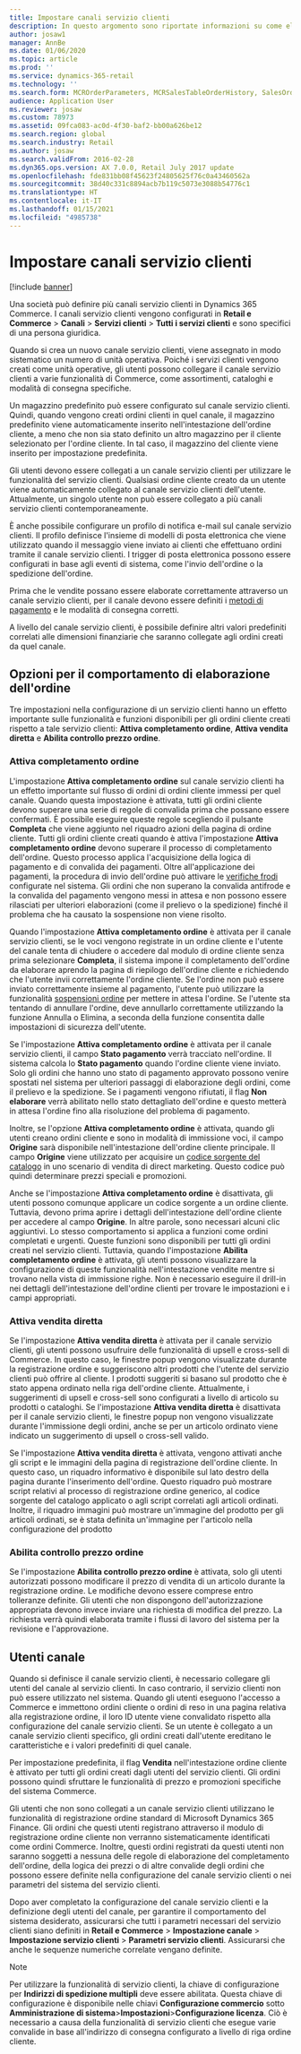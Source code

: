 ```yaml
---
title: Impostare canali servizio clienti
description: In questo argomento sono riportate informazioni su come elaborare gli ordini per i servizi clienti utilizzando Dynamics 365 Commerce.
author: josaw1
manager: AnnBe
ms.date: 01/06/2020
ms.topic: article
ms.prod: ''
ms.service: dynamics-365-retail
ms.technology: ''
ms.search.form: MCROrderParameters, MCRSalesTableOrderHistory, SalesOrderProcessingWorkspace
audience: Application User
ms.reviewer: josaw
ms.custom: 78973
ms.assetid: 09fca083-ac0d-4f30-baf2-bb00a626be12
ms.search.region: global
ms.search.industry: Retail
ms.author: josaw
ms.search.validFrom: 2016-02-28
ms.dyn365.ops.version: AX 7.0.0, Retail July 2017 update
ms.openlocfilehash: fde831bb08f45623f24805625f76c0a43460562a
ms.sourcegitcommit: 38d40c331c8894acb7b119c5073e3088b54776c1
ms.translationtype: HT
ms.contentlocale: it-IT
ms.lasthandoff: 01/15/2021
ms.locfileid: "4985738"
---
```

# <a name="set-up-call-center-channels"></a>Impostare canali servizio clienti

[!include [banner](includes/banner.md)]

Una società può definire più canali servizio clienti in Dynamics 365 Commerce. I canali servizio clienti vengono configurati in **Retail e Commerce** \> **Canali** \> **Servizi clienti** \> **Tutti i servizi clienti** e sono specifici di una persona giuridica.

Quando si crea un nuovo canale servizio clienti, viene assegnato in modo sistematico un numero di unità operativa. Poiché i servizi clienti vengono creati come unità operative, gli utenti possono collegare il canale servizio clienti a varie funzionalità di Commerce, come assortimenti, cataloghi e modalità di consegna specifiche.

Un magazzino predefinito può essere configurato sul canale servizio clienti. Quindi, quando vengono creati ordini clienti in quel canale, il magazzino predefinito viene automaticamente inserito nell'intestazione dell'ordine cliente, a meno che non sia stato definito un altro magazzino per il cliente selezionato per l'ordine cliente. In tal caso, il magazzino del cliente viene inserito per impostazione predefinita.

Gli utenti devono essere collegati a un canale servizio clienti per utilizzare le funzionalità del servizio clienti. Qualsiasi ordine cliente creato da un utente viene automaticamente collegato al canale servizio clienti dell'utente. Attualmente, un singolo utente non può essere collegato a più canali servizio clienti contemporaneamente.

È anche possibile configurare un profilo di notifica e-mail sul canale servizio clienti. Il profilo definisce l'insieme di modelli di posta elettronica che viene utilizzato quando il messaggio viene inviato ai clienti che effettuano ordini tramite il canale servizio clienti. I trigger di posta elettronica possono essere configurati in base agli eventi di sistema, come l'invio dell'ordine o la spedizione dell'ordine.

Prima che le vendite possano essere elaborate correttamente attraverso un canale servizio clienti, per il canale devono essere definiti i [metodi di pagamento](https://docs.microsoft.com/dynamics365/unified-operations/retail/work-with-payments) e le modalità di consegna corretti.

A livello del canale servizio clienti, è possibile definire altri valori predefiniti correlati alle dimensioni finanziarie che saranno collegate agli ordini creati da quel canale.

## <a name="options-for-order-processing-behavior"></a>Opzioni per il comportamento di elaborazione dell'ordine

Tre impostazioni nella configurazione di un servizio clienti hanno un effetto importante sulle funzionalità e funzioni disponibili per gli ordini cliente creati rispetto a tale servizio clienti: **Attiva completamento ordine**, **Attiva vendita diretta** e **Abilita controllo prezzo ordine**.

### <a name="enable-order-completion"></a>Attiva completamento ordine

L'impostazione **Attiva completamento ordine** sul canale servizio clienti ha un effetto importante sul flusso di ordini di ordini cliente immessi per quel canale. Quando questa impostazione è attivata, tutti gli ordini cliente devono superare una serie di regole di convalida prima che possano essere confermati. È possibile eseguire queste regole scegliendo il pulsante **Completa** che viene aggiunto nel riquadro azioni della pagina di ordine cliente. Tutti gli ordini cliente creati quando è attiva l'impostazione **Attiva completamento ordine** devono superare il processo di completamento dell'ordine. Questo processo applica l'acquisizione della logica di pagamento e di convalida dei pagamenti. Oltre all'applicazione dei pagamenti, la procedura di invio dell'ordine può attivare le [verifiche frodi](https://docs.microsoft.com/dynamics365/unified-operations/retail/set-up-fraud-alerts) configurate nel sistema. Gli ordini che non superano la convalida antifrode e la convalida del pagamento vengono messi in attesa e non possono essere rilasciati per ulteriori elaborazioni (come il prelievo o la spedizione) finché il problema che ha causato la sospensione non viene risolto.

Quando l'impostazione **Attiva completamento ordine** è attivata per il canale servizio clienti, se le voci vengono registrate in un ordine cliente e l'utente del canale tenta di chiudere o accedere dal modulo di ordine cliente senza prima selezionare **Completa**, il sistema impone il completamento dell'ordine da elaborare aprendo la pagina di riepilogo dell'ordine cliente e richiedendo che l'utente invii correttamente l'ordine cliente. Se l'ordine non può essere inviato correttamente insieme al pagamento, l'utente può utilizzare la funzionalità [sospensioni ordine](https://docs.microsoft.com/dynamics365/unified-operations/retail/work-with-order-holds) per mettere in attesa l'ordine. Se l'utente sta tentando di annullare l'ordine, deve annullarlo correttamente utilizzando la funzione Annulla o Elimina, a seconda della funzione consentita dalle impostazioni di sicurezza dell'utente.

Se l'impostazione **Attiva completamento ordine** è attivata per il canale servizio clienti, il campo **Stato pagamento** verrà tracciato nell'ordine. Il sistema calcola lo **Stato pagamento** quando l'ordine cliente viene inviato. Solo gli ordini che hanno uno stato di pagamento approvato possono venire spostati nel sistema per ulteriori passaggi di elaborazione degli ordini, come il prelievo e la spedizione. Se i pagamenti vengono rifiutati, il flag **Non elaborare** verrà abilitato nello stato dettagliato dell'ordine e questo metterà in attesa l'ordine fino alla risoluzione del problema di pagamento.

Inoltre, se l'opzione **Attiva completamento ordine** è attivata, quando gli utenti creano ordini cliente e sono in modalità di immissione voci, il campo **Origine** sarà disponibile nell'intestazione dell'ordine cliente principale. Il campo **Origine** viene utilizzato per acquisire un [codice sorgente del catalogo](https://docs.microsoft.com/dynamics365/unified-operations/retail/call-center-catalogs) in uno scenario di vendita di direct marketing. Questo codice può quindi determinare prezzi speciali e promozioni.

Anche se l'impostazione **Attiva completamento ordine** è disattivata, gli utenti possono comunque applicare un codice sorgente a un ordine cliente. Tuttavia, devono prima aprire i dettagli dell'intestazione dell'ordine cliente per accedere al campo **Origine**. In altre parole, sono necessari alcuni clic aggiuntivi. Lo stesso comportamento si applica a funzioni come ordini completati e urgenti. Queste funzioni sono disponibili per tutti gli ordini creati nel servizio clienti. Tuttavia, quando l'impostazione **Abilita completamento ordine** è attivata, gli utenti possono visualizzare la configurazione di queste funzionalità nell'intestazione vendite mentre si trovano nella vista di immissione righe. Non è necessario eseguire il drill-in nei dettagli dell'intestazione dell'ordine clienti per trovare le impostazioni e i campi appropriati.

### <a name="enable-direct-selling"></a>Attiva vendita diretta

Se l'impostazione **Attiva vendita diretta** è attivata per il canale servizio clienti, gli utenti possono usufruire delle funzionalità di upsell e cross-sell di Commerce. In questo caso, le finestre popup vengono visualizzate durante la registrazione ordine e suggeriscono altri prodotti che l'utente del servizio clienti può offrire al cliente. I prodotti suggeriti si basano sul prodotto che è stato appena ordinato nella riga dell'ordine cliente. Attualmente, i suggerimenti di upsell e cross-sell sono configurati a livello di articolo su prodotti o cataloghi. Se l'impostazione **Attiva vendita diretta** è disattivata per il canale servizio clienti, le finestre popup non vengono visualizzate durante l'immissione degli ordini, anche se per un articolo ordinato viene indicato un suggerimento di upsell o cross-sell valido.

Se l'impostazione **Attiva vendita diretta** è attivata, vengono attivati anche gli script e le immagini della pagina di registrazione dell'ordine cliente. In questo caso, un riquadro informativo è disponibile sul lato destro della pagina durante l'inserimento dell'ordine. Questo riquadro può mostrare script relativi al processo di registrazione ordine generico, al codice sorgente del catalogo applicato o agli script correlati agli articoli ordinati. Inoltre, il riquadro immagini può mostrare un'immagine del prodotto per gli articoli ordinati, se è stata definita un'immagine per l'articolo nella configurazione del prodotto

### <a name="enable-order-price-control"></a>Abilita controllo prezzo ordine

Se l'impostazione **Abilita controllo prezzo ordine** è attivata, solo gli utenti autorizzati possono modificare il prezzo di vendita di un articolo durante la registrazione ordine. Le modifiche devono essere comprese entro tolleranze definite. Gli utenti che non dispongono dell'autorizzazione appropriata devono invece inviare una richiesta di modifica del prezzo. La richiesta verrà quindi elaborata tramite i flussi di lavoro del sistema per la revisione e l'approvazione.

## <a name="channel-users"></a>Utenti canale

Quando si definisce il canale servizio clienti, è necessario collegare gli utenti del canale al servizio clienti. In caso contrario, il servizio clienti non può essere utilizzato nel sistema. Quando gli utenti eseguono l'accesso a Commerce e immettono ordini cliente o ordini di reso in una pagina relativa alla registrazione ordine, il loro ID utente viene convalidato rispetto alla configurazione del canale servizio clienti. Se un utente è collegato a un canale servizio clienti specifico, gli ordini creati dall'utente ereditano le caratteristiche e i valori predefiniti di quel canale.

Per impostazione predefinita, il flag **Vendita** nell'intestazione ordine cliente è attivato per tutti gli ordini creati dagli utenti del servizio clienti. Gli ordini possono quindi sfruttare le funzionalità di prezzo e promozioni specifiche del sistema Commerce.


Gli utenti che non sono collegati a un canale servizio clienti utilizzano le funzionalità di registrazione ordine standard di Microsoft Dynamics 365 Finance. Gli ordini che questi utenti registrano attraverso il modulo di registrazione ordine cliente non verranno sistematicamente identificati come ordini Commerce. Inoltre, questi ordini registrati da questi utenti non saranno soggetti a nessuna delle regole di elaborazione del completamento dell'ordine, della logica dei prezzi o di altre convalide degli ordini che possono essere definite nella configurazione del canale servizio clienti o nei parametri del sistema del servizio clienti.

Dopo aver completato la configurazione del canale servizio clienti e la definizione degli utenti del canale, per garantire il comportamento del sistema desiderato, assicurarsi che tutti i parametri necessari del servizio clienti siano definiti in **Retail e Commerce** \> **Impostazione canale** \> **Impostazione servizio clienti** \> **Parametri servizio clienti**. Assicurarsi che anche le sequenze numeriche correlate vengano definite.

> [!NOTE]
> Per utilizzare la funzionalità di servizio clienti, la chiave di configurazione per **Indirizzi di spedizione multipli** deve essere abilitata. Questa chiave di configurazione è disponibile nelle chiavi **Configurazione commercio** sotto **Amministrazione di sistema**\>**Impostazioni**\>**Configurazione licenza**. Ciò è necessario a causa della funzionalità di servizio clienti che esegue varie convalide in base all'indirizzo di consegna configurato a livello di riga ordine cliente. 

